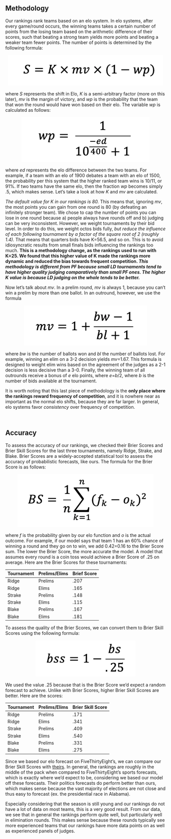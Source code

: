 **Methodology**
---------------

Our rankings rank teams based on an elo system. In elo systems, after every game/round occurs, the winning teams takes a certain number of points from the losing team based on the arithmetic difference of their scores, such that beating a strong team yields more points and beating a weaker team fewer points. The number of points is determined by the following formula:

<div align="center">
<img src="assets/S.png">
</div>

where _S_ represents the shift in Elo, _K_ is a semi-arbitrary factor (more on this later), _mv_ is the margin of victory, and _wp_ is the probability that the team that won the round would have won based on their elo. The variable _wp_ is calculated as follows:

<div align="center">
<img src="assets/wp.png">
</div>

where _ed_ represents the elo difference between the two teams. For example, if a team with an elo of 1900 debates a team with an elo of 1500, the probability per this system that the higher ranked team wins is 10/11, or 91%. If two teams have the same elo, then the fraction _wp_ becomes simply .5, which makes sense. Let’s take a look at how _K_ and _mv_ are calculated.

_The default value for K in our rankings is 80._ This means that, ignoring _mv_, the most points you can gain from one round is 80 (by defeating an infinitely stronger team). We chose to cap the number of points you can lose in one round because a) people always have rounds off and b) judging can be very inconsistent. However, we weight tournaments by their bid level. In order to do this, we weight octos bids fully, _but reduce the influence of each following tournament by a factor of the square root of 2 (roughly 1.4)._ That means that quarters bids have K=56.5, and so on. This is to avoid idiosyncratic results from small finals bids influencing the rankings too much. **This is a methodology change, as the rankings used to run with K=25. We found that this higher value of K made the rankings more dynamic and reduced the bias towards frequent competition. _This methodology is different from PF because small LD tournaments tend to have higher quality judging comparatively than small PF ones. The higher K value is because LD judging on the whole tends to be better._**

Now let’s talk about _mv_. In a prelim round, _mv_ is always 1, because you can’t win a prelim by more than one ballot. In an outround, however, we use the formula

<div align="center">
<img src="assets/mv.png">
</div>

where _bw_ is the number of ballots won and _bl_ the number of ballots lost. For example, winning an elim on a 3-2 decision yields _mv_\=1.67. This formula is designed to weight elim wins based on the agreement of the judges as a 2-1 decision is less decisive than a 3-0. Finally, the winning team of all outrounds receive a bonus of _e_ elo points, where _e_\=_b_/2, where _b_ is the number of bids available at the tournament.

It is worth noting that this last piece of methodology is the **only place where the rankings reward frequency of competition**, and it is nowhere near as important as the normal elo shifts, because they are far larger. In general, elo systems favor _consistency_ over frequency of competition.

‍

Accuracy
--------

To assess the accuracy of our rankings, we checked their Brier Scores and Brier Skill Scores for the last three tournaments, namely Ridge, Strake, and Blake. Brier Scores are a widely-accepted statistical tool to assess the accuracy of probabilistic forecasts, like ours. The formula for the Brier Score is as follows:

<div align="center">
<img src="assets/BS.png">
</div>

where _f_ is the probability given by our elo function and _o_ is the actual outcome. For example, if our model says that team 1 has an 60% chance of winning a round and they go on to win, we add 0.42\=0.16 to the Brier Score sum. The lower the Brier Score, the more accurate the model. A model that assumes every round is a coin toss would achieve a Brier Score of .25 on average. Here are the Brier Scores for these tournaments:

<div align="center">

| Tournament | Prelims/Elims | Brief Score |
|------------|---------------|-------------|
| Ridge      | Prelims       | .207        |
| Ridge      | Elims         | .165        |
| Strake     | Prelims       | .148        |
| Strake     | Elims         | .115        |
| Blake      | Prelims       | .167        |
| Blake      | Elims         | .181        |

</div>

To assess the quality of the Brier Scores, we can convert them to Brier Skill Scores using the following formula:

<div align="center">
<img src="assets/bss.png">
</div>

We used the value .25 because that is the Brier Score we’d expect a random forecast to achieve. Unlike with Brier Scores, higher Brier Skill Scores are better. Here are the scores:

<div align="center">

| Tournament | Prelims/Elims | Brier Skill Score |
|------------|---------------|-------------|
| Ridge      | Prelims       | .171        |
| Ridge      | Elims         | .341        |
| Strake     | Prelims       | .409        |
| Strake     | Elims         | .540        |
| Blake      | Prelims       | .331        |
| Blake      | Elims         | .275        |

</div>

Since we based our elo forecast on FiveThirtyEight’s, we can compare our Brier Skill Scores with [theirs](https://projects.fivethirtyeight.com/checking-our-work/). In general, the rankings are roughly in the middle of the pack when compared to FiveThirtyEight’s sports forecasts, which is exactly where we’d expect to be, considering we based our model off these forecasts. Their politics forecasts do perform better than ours, which makes sense because the vast majority of elections are not close and thus easy to forecast (ex. the presidential race in Alabama).

Especially considering that the season is still young and our rankings do not have a lot of data on most teams, this is a very good result. From our data, we see that in general the rankings perform quite well, but particularly well in elimination rounds. This makes sense because these rounds typically see more experienced teams that our rankings have more data points on as well as experienced panels of judges.